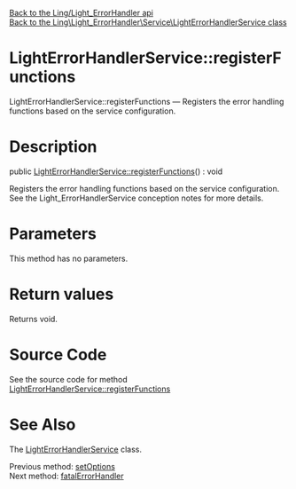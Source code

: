 [Back to the Ling/Light_ErrorHandler api](https://github.com/lingtalfi/Light_ErrorHandler/blob/master/doc/api/Ling/Light_ErrorHandler.md)<br>
[Back to the Ling\Light_ErrorHandler\Service\LightErrorHandlerService class](https://github.com/lingtalfi/Light_ErrorHandler/blob/master/doc/api/Ling/Light_ErrorHandler/Service/LightErrorHandlerService.md)


LightErrorHandlerService::registerFunctions
================



LightErrorHandlerService::registerFunctions — Registers the error handling functions based on the service configuration.




Description
================


public [LightErrorHandlerService::registerFunctions](https://github.com/lingtalfi/Light_ErrorHandler/blob/master/doc/api/Ling/Light_ErrorHandler/Service/LightErrorHandlerService/registerFunctions.md)() : void




Registers the error handling functions based on the service configuration.
See the Light_ErrorHandlerService conception notes for more details.




Parameters
================

This method has no parameters.


Return values
================

Returns void.








Source Code
===========
See the source code for method [LightErrorHandlerService::registerFunctions](https://github.com/lingtalfi/Light_ErrorHandler/blob/master/Service/LightErrorHandlerService.php#L83-L101)


See Also
================

The [LightErrorHandlerService](https://github.com/lingtalfi/Light_ErrorHandler/blob/master/doc/api/Ling/Light_ErrorHandler/Service/LightErrorHandlerService.md) class.

Previous method: [setOptions](https://github.com/lingtalfi/Light_ErrorHandler/blob/master/doc/api/Ling/Light_ErrorHandler/Service/LightErrorHandlerService/setOptions.md)<br>Next method: [fatalErrorHandler](https://github.com/lingtalfi/Light_ErrorHandler/blob/master/doc/api/Ling/Light_ErrorHandler/Service/LightErrorHandlerService/fatalErrorHandler.md)<br>

